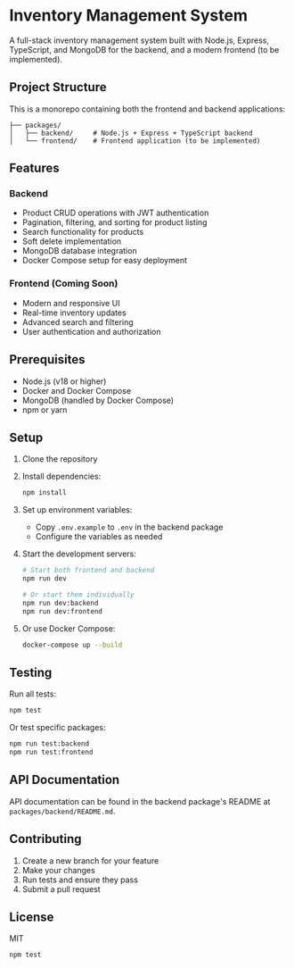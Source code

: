 # Inventory Management System

A full-stack inventory management system built with Node.js, Express, TypeScript, and MongoDB for the backend, and a modern frontend (to be implemented).

## Project Structure

This is a monorepo containing both the frontend and backend applications:

```
├── packages/
│   ├── backend/     # Node.js + Express + TypeScript backend
│   └── frontend/    # Frontend application (to be implemented)
```

## Features

### Backend
- Product CRUD operations with JWT authentication
- Pagination, filtering, and sorting for product listing
- Search functionality for products
- Soft delete implementation
- MongoDB database integration
- Docker Compose setup for easy deployment

### Frontend (Coming Soon)
- Modern and responsive UI
- Real-time inventory updates
- Advanced search and filtering
- User authentication and authorization

## Prerequisites

- Node.js (v18 or higher)
- Docker and Docker Compose
- MongoDB (handled by Docker Compose)
- npm or yarn

## Setup

1. Clone the repository
2. Install dependencies:
   ```bash
   npm install
   ```

3. Set up environment variables:
   - Copy `.env.example` to `.env` in the backend package
   - Configure the variables as needed

4. Start the development servers:
   ```bash
   # Start both frontend and backend
   npm run dev

   # Or start them individually
   npm run dev:backend
   npm run dev:frontend
   ```

5. Or use Docker Compose:
   ```bash
   docker-compose up --build
   ```

## Testing

Run all tests:
```bash
npm test
```

Or test specific packages:
```bash
npm run test:backend
npm run test:frontend
```

## API Documentation

API documentation can be found in the backend package's README at `packages/backend/README.md`.

## Contributing

1. Create a new branch for your feature
2. Make your changes
3. Run tests and ensure they pass
4. Submit a pull request

## License

MIT
```bash
npm test
```
